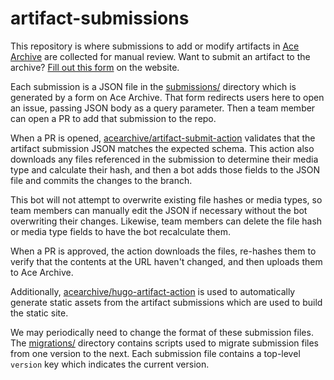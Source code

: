 # artifact-submissions

This repository is where submissions to add or modify artifacts in [Ace
Archive](https://acearchive.lgbt) are collected for manual review. Want to
submit an artifact to the archive? [Fill out this
form](https://acearchive.lgbt/submit) on the website.

Each submission is a JSON file in the [submissions/](./submissions/) directory
which is generated by a form on Ace Archive. That form redirects users here to
open an issue, passing JSON body as a query parameter. Then a team member can
open a PR to add that submission to the repo.

When a PR is opened,
[acearchive/artifact-submit-action](https://github.com/acearchive/artifact-submit-action)
validates that the artifact submission JSON matches the expected schema. This
action also downloads any files referenced in the submission to determine their
media type and calculate their hash, and then a bot adds those fields to the
JSON file and commits the changes to the branch.

This bot will not attempt to overwrite existing file hashes or media types, so
team members can manually edit the JSON if necessary without the bot overwriting
their changes. Likewise, team members can delete the file hash or media type
fields to have the bot recalculate them.

When a PR is approved, the action downloads the files, re-hashes them to verify
that the contents at the URL haven't changed, and then uploads them to Ace
Archive.

Additionally,
[acearchive/hugo-artifact-action](https://github.com/acearchive/hugo-artifact-action)
is used to automatically generate static assets from the artifact submissions
which are used to build the static site.

We may periodically need to change the format of these submission files. The
[migrations/](./migrations/) directory contains scripts used to migrate
submission files from one version to the next. Each submission file contains a
top-level `version` key which indicates the current version.
